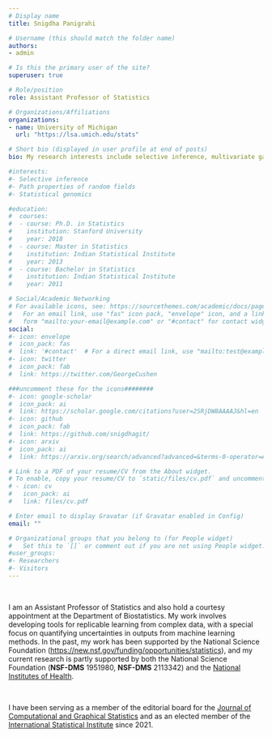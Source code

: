 ```yaml
---
# Display name
title: Snigdha Panigrahi

# Username (this should match the folder name)
authors:
- admin

# Is this the primary user of the site?
superuser: true

# Role/position
role: Assistant Professor of Statistics

# Organizations/Affiliations
organizations:
- name: University of Michigan
  url: "https://lsa.umich.edu/stats"

# Short bio (displayed in user profile at end of posts)
bio: My research interests include selective inference, multivariate gaussian processes and applications in statistical genomics.

#interests:
#- Selective inference
#- Path properties of random fields
#- Statistical genomics

#education:
#  courses:
#  - course: Ph.D. in Statistics
#    institution: Stanford University
#    year: 2018
#  - course: Master in Statistics
#    institution: Indian Statistical Institute
#    year: 2013
#  - course: Bachelor in Statistics
#    institution: Indian Statistical Institute
#    year: 2011

# Social/Academic Networking
# For available icons, see: https://sourcethemes.com/academic/docs/page-builder/#icons
#   For an email link, use "fas" icon pack, "envelope" icon, and a link in the
#   form "mailto:your-email@example.com" or "#contact" for contact widget.
social:
#- icon: envelope
#  icon_pack: fas
#  link: '#contact'  # For a direct email link, use "mailto:test@example.org".
#- icon: twitter
#  icon_pack: fab
#  link: https://twitter.com/GeorgeCushen

###uncomment these for the icons########
#- icon: google-scholar
#  icon_pack: ai
#  link: https://scholar.google.com/citations?user=2SRjDW8AAAAJ&hl=en
#- icon: github
#  icon_pack: fab
#  link: https://github.com/snigdhagit/
#- icon: arxiv
#  icon_pack: ai
#  link: https://arxiv.org/search/advanced?advanced=&terms-0-operator=AND&terms-0-#term=Snigdha+panigrahi&terms-0-field=author&classification-#physics_archives=all&classification-include_cross_list=include&date-#filter_by=all_dates&date-year=&date-from_date=&date-to_date=&date-#date_type=submitted_date&abstracts=show&size=50&order=-announced_date_first

# Link to a PDF of your resume/CV from the About widget.
# To enable, copy your resume/CV to `static/files/cv.pdf` and uncomment the lines below.
# - icon: cv
#   icon_pack: ai
#   link: files/cv.pdf

# Enter email to display Gravatar (if Gravatar enabled in Config)
email: ""

# Organizational groups that you belong to (for People widget)
#   Set this to `[]` or comment out if you are not using People widget.
#user_groups:
#- Researchers
#- Visitors
---
```


<br>

I am an Assistant Professor of Statistics and also hold a courtesy appointment at the Department of Biostatistics. My work involves developing tools for replicable learning from complex data, with a special focus on quantifying uncertainties in outputs from machine learning methods. In the past, my work has been supported by the National Science Foundation (https://new.nsf.gov/funding/opportunities/statistics), and my current research is partly supported by both the National Science Foundation (**NSF-DMS** 1951980, **NSF-DMS** 2113342) and the [National Institutes of Health](https://www.nigms.nih.gov).

<br>

I have been serving as a member of the editorial board for the [Journal of Computational and Graphical Statistics](https://www.tandfonline.com/toc/ucgs20/current) and as an elected member of the [International Statistical Institute](https://www.isi-web.org) since 2021.




